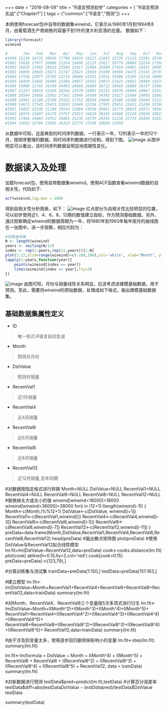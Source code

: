 +++
date = "2018-08-08"
title = "R语言预测初步"
categories = { "R语言预测实战":["Chapter1"] }
tags = {"common":["R语言","预测"]}
+++

本例使用forecast包中自带的数据集wineind，它表示从1980年1月到1994年8月，由葡萄酒生产商销售的容量不到1升的澳大利亚酒的总量。
数据如下：
```R
library(forecast)
wineind
```
```R
#       Jan   Feb   Mar   Apr   May   Jun   Jul   Aug   Sep   Oct   Nov   Dec
#1980 15136 16733 20016 17708 18019 19227 22893 23739 21133 22591 26786 29740
#1981 15028 17977 20008 21354 19498 22125 25817 28779 20960 22254 27392 29945
#1982 16933 17892 20533 23569 22417 22084 26580 27454 24081 23451 28991 31386
#1983 16896 20045 23471 21747 25621 23859 25500 30998 24475 23145 29701 34365
#1984 17556 22077 25702 22214 26886 23191 27831 35406 23195 25110 30009 36242
#1985 18450 21845 26488 22394 28057 25451 24872 33424 24052 28449 33533 37351
#1986 19969 21701 26249 24493 24603 26485 30723 34569 26689 26157 32064 38870
#1987 21337 19419 23166 28286 24570 24001 33151 24878 26804 28967 33311 40226
#1988 20504 23060 23562 27562 23940 24584 34303 25517 23494 29095 32903 34379
#1989 16991 21109 23740 25552 21752 20294 29009 25500 24166 26960 31222 38641
#1990 14672 17543 25453 32683 22449 22316 27595 25451 25421 25288 32568 35110
#1991 16052 22146 21198 19543 22084 23816 29961 26773 26635 26972 30207 38687
#1992 16974 21697 24179 23757 25013 24019 30345 24488 25156 25650 30923 37240
#1993 17466 19463 24352 26805 25236 24735 29356 31234 22724 28496 32857 37198
#1994 13652 22784 23565 26323 23779 27549 29660 23356  
```
从数据中可知，这是典型的时间序列数据，一行表示一年，12列表示一年的12个月，按顺序整理的数据。将时间序列数据进行绘制，得到下图。
![image](/images/Ts010808)
从图中明显可以看出，该时间序列数据呈明显地周期性变化。

# 数据读入及处理
加载forecast包，使用自带数据集wineind。使用ACF函数查看wineind数据的自相关性，代码如下:
```R
acf(wineind,lag.max = 100)
```
得到自相关性分析图表，如下：
![image](/images/Ts01acf0808)
红点部分为自相关性比较明显的位置，可以初步使用近1、4、6、8、12期的数值建立指标，作为预测基础数据。另外，通过观察确定wineind的数据周期为一年，将1980年到1993年每年按月的曲线图在一张图中，进一步观察，相应代码为：
```R
#观察曲线簇
N <- length(wineind)
years <- ceiling(N/12)
index <- rep(1:years,rep(12,years))[1:N]
plot(1:12,ylim=range(wineind)+c(-100,100),col='white', xlab="Month", ylab="Sales")
lapply(1:years,function(year){
    points(wineind[index == year])
    lines(wineind[index == year],lty=2)
})
```
![image](/images/Ts010343x)
由图可知，月份与销量线性关系明显，应该考虑进建模基础数据，用于预测。至此，需要将wineind的原始数据，处理成如下格式，输出建模基础数据集。

## 基础数据集属性定义
 - ID	
 > 唯一标识,R语言自动生成
 - Month	
 > 预测月月份
 - DstValue	
 > 预测月销量
 - RecentVal1	
 > 近1月销量
 - RecentVal4	
 > 近4月销量
 - RecentVal6	
 >近6月销量
 - RecentVal8	
 >近8月销量
 - RecentVal12	
 >近12月销量,去年同期






#对数据按指定格式进行转换
Month=NULL
DstValue=NULL
RecentVal1=NULL
RecentVal4=NULL
RecentVal6=NULL
RecentVal8=NULL
RecentVal12=NULL
#替换掉太大或太小的值
wineind[wineind<18000]=18000
wineind[wineind>38000]=38000
for(i in (12+1):(length(wineind)-1))
{
  Month<-c(Month,i%%12+1)
  DstValue<-c(DstValue, wineind[i+1])
  RecentVal1<-c(RecentVal1,wineind[i])
  RecentVal4<-c(RecentVal4,wineind[i-3])
  RecentVal6<-c(RecentVal6,wineind[i-5])
  RecentVal8<-c(RecentVal8,wineind[i-7])
  RecentVal12<-c(RecentVal12,wineind[i-11])
}
preData=data.frame(Month,DstValue,RecentVal1,RecentVal4,RecentVal6,RecentVal8,RecentVal12)
head(preData)
#画出散点矩阵图
plot(preData)
#使用DstValue与RecentVal12拟合线性模型
lm.fit=lm(DstValue~RecentVal12,data=preData)
cook<-cooks.distance(lm.fit)
plot(cook)
abline(h=0.15,lty=2,col='red')
cook[cook>0.15]
preData=preData[-c(123,79),]

#分离训练集与测试集
trainData=preData[1:150,]
testData=preData[151:163,]

#建立模型
lm.fit<-lm(DstValue~Month+RecentVal1+RecentVal4+RecentVal6+RecentVal8+RecentVal12,data=trainData)
summary(lm.fit)

#对Month、RecentVal4、RecentVal8三个变量按5次多项式进行衍生
lm.fit<-lm(DstValue~Month+I(Month^2)+I(Month^3)+I(Month^4)+I(Month^5)+ RecentVal1+RecentVal4+I(RecentVal4^2)+I(RecentVal4^3)+I(RecentVal4^4)+I(RecentVal4^5)+ RecentVal6+RecentVal8+I(RecentVal8^2)+I(RecentVal8^3)+I(RecentVal8^4)+I(RecentVal8^5)+ RecentVal12,data=trainData)
summary(lm.fit)

#由于涉及到变量太多，使用逐步回归删除掉影响小的变量
lm.fit<-step(lm.fit)
summary(lm.fit)

lm.fit<-lm(formula = DstValue ~ Month + I(Month^4) + I(Month^5) + RecentVal6 + 
             RecentVal8 + I(RecentVal8^2) + I(RecentVal8^3) + I(RecentVal8^4) + 
             I(RecentVal8^5) + RecentVal12, data = trainData)
summary(lm.fit)

#对新数据进行预测
testData$pred=predict(lm.fit,testData)
#计算百分误差率
testData$diff=abs(testData$DstValue-testData$pred)/testData$DstValue
testData

summary(testData)